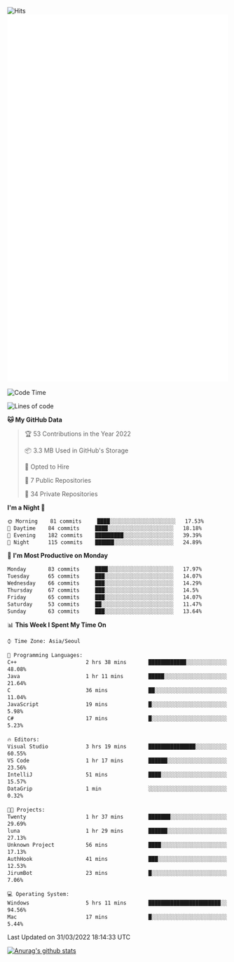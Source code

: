 ![Hits](https://hits.seeyoufarm.com/api/count/incr/badge.svg?url=https%3A%2F%2Fgithub.com%2Fkokose1234&count_bg=%2379C83D&title_bg=%23555555&icon=apple.svg&icon_color=%23E7E7E7&title=hits&edge_flat=false)
<br/>
![Metrics](https://github.com/kokose1234/kokose1234/blob/main/github-metrics.svg)

<!--START_SECTION:waka-->
![Code Time](http://img.shields.io/badge/Code%20Time-608%20hrs%205%20mins-blue)

![Lines of code](https://img.shields.io/badge/From%20Hello%20World%20I%27ve%20Written-2%20Million%20lines%20of%20code-blue)

**🐱 My GitHub Data** 

> 🏆 53 Contributions in the Year 2022
 > 
> 📦 3.3 MB Used in GitHub's Storage 
 > 
> 💼 Opted to Hire
 > 
> 📜 7 Public Repositories 
 > 
> 🔑 34 Private Repositories  
 > 
**I'm a Night 🦉** 

```text
🌞 Morning    81 commits     ████░░░░░░░░░░░░░░░░░░░░░   17.53% 
🌆 Daytime    84 commits     ████░░░░░░░░░░░░░░░░░░░░░   18.18% 
🌃 Evening    182 commits    █████████░░░░░░░░░░░░░░░░   39.39% 
🌙 Night      115 commits    ██████░░░░░░░░░░░░░░░░░░░   24.89%

```
📅 **I'm Most Productive on Monday** 

```text
Monday       83 commits     ████░░░░░░░░░░░░░░░░░░░░░   17.97% 
Tuesday      65 commits     ███░░░░░░░░░░░░░░░░░░░░░░   14.07% 
Wednesday    66 commits     ███░░░░░░░░░░░░░░░░░░░░░░   14.29% 
Thursday     67 commits     ███░░░░░░░░░░░░░░░░░░░░░░   14.5% 
Friday       65 commits     ███░░░░░░░░░░░░░░░░░░░░░░   14.07% 
Saturday     53 commits     ██░░░░░░░░░░░░░░░░░░░░░░░   11.47% 
Sunday       63 commits     ███░░░░░░░░░░░░░░░░░░░░░░   13.64%

```


📊 **This Week I Spent My Time On** 

```text
⌚︎ Time Zone: Asia/Seoul

💬 Programming Languages: 
C++                      2 hrs 38 mins       ████████████░░░░░░░░░░░░░   48.08% 
Java                     1 hr 11 mins        █████░░░░░░░░░░░░░░░░░░░░   21.64% 
C                        36 mins             ██░░░░░░░░░░░░░░░░░░░░░░░   11.04% 
JavaScript               19 mins             █░░░░░░░░░░░░░░░░░░░░░░░░   5.98% 
C#                       17 mins             █░░░░░░░░░░░░░░░░░░░░░░░░   5.23%

🔥 Editors: 
Visual Studio            3 hrs 19 mins       ███████████████░░░░░░░░░░   60.55% 
VS Code                  1 hr 17 mins        ██████░░░░░░░░░░░░░░░░░░░   23.56% 
IntelliJ                 51 mins             ████░░░░░░░░░░░░░░░░░░░░░   15.57% 
DataGrip                 1 min               ░░░░░░░░░░░░░░░░░░░░░░░░░   0.32%

🐱‍💻 Projects: 
Twenty                   1 hr 37 mins        ███████░░░░░░░░░░░░░░░░░░   29.69% 
luna                     1 hr 29 mins        ██████░░░░░░░░░░░░░░░░░░░   27.13% 
Unknown Project          56 mins             ████░░░░░░░░░░░░░░░░░░░░░   17.13% 
AuthHook                 41 mins             ███░░░░░░░░░░░░░░░░░░░░░░   12.53% 
JirumBot                 23 mins             █░░░░░░░░░░░░░░░░░░░░░░░░   7.06%

💻 Operating System: 
Windows                  5 hrs 11 mins       ███████████████████████░░   94.56% 
Mac                      17 mins             █░░░░░░░░░░░░░░░░░░░░░░░░   5.44%

```


 Last Updated on 31/03/2022 18:14:33 UTC
<!--END_SECTION:waka-->

[![Anurag's github stats](https://github-readme-stats.vercel.app/api?username=kokose1234&theme=dracula)](https://github.com/anuraghazra/github-readme-stats)



	

